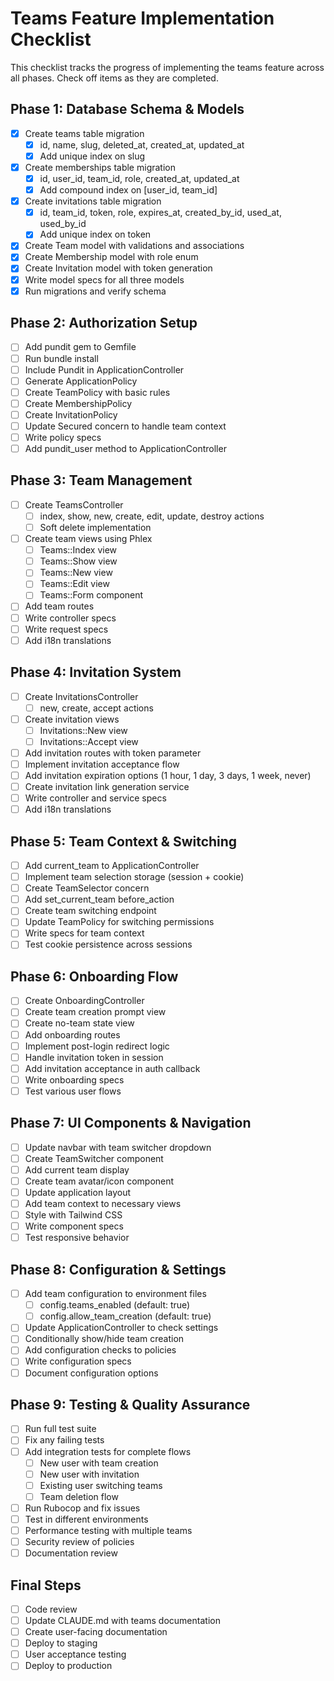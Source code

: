 # Teams Feature Implementation Checklist

This checklist tracks the progress of implementing the teams feature across all phases. Check off items as they are completed.

## Phase 1: Database Schema & Models
- [x] Create teams table migration
  - [x] id, name, slug, deleted_at, created_at, updated_at
  - [x] Add unique index on slug
- [x] Create memberships table migration
  - [x] id, user_id, team_id, role, created_at, updated_at
  - [x] Add compound index on [user_id, team_id]
- [x] Create invitations table migration
  - [x] id, team_id, token, role, expires_at, created_by_id, used_at, used_by_id
  - [x] Add unique index on token
- [x] Create Team model with validations and associations
- [x] Create Membership model with role enum
- [x] Create Invitation model with token generation
- [x] Write model specs for all three models
- [x] Run migrations and verify schema

## Phase 2: Authorization Setup
- [ ] Add pundit gem to Gemfile
- [ ] Run bundle install
- [ ] Include Pundit in ApplicationController
- [ ] Generate ApplicationPolicy
- [ ] Create TeamPolicy with basic rules
- [ ] Create MembershipPolicy
- [ ] Create InvitationPolicy
- [ ] Update Secured concern to handle team context
- [ ] Write policy specs
- [ ] Add pundit_user method to ApplicationController

## Phase 3: Team Management
- [ ] Create TeamsController
  - [ ] index, show, new, create, edit, update, destroy actions
  - [ ] Soft delete implementation
- [ ] Create team views using Phlex
  - [ ] Teams::Index view
  - [ ] Teams::Show view
  - [ ] Teams::New view
  - [ ] Teams::Edit view
  - [ ] Teams::Form component
- [ ] Add team routes
- [ ] Write controller specs
- [ ] Write request specs
- [ ] Add i18n translations

## Phase 4: Invitation System
- [ ] Create InvitationsController
  - [ ] new, create, accept actions
- [ ] Create invitation views
  - [ ] Invitations::New view
  - [ ] Invitations::Accept view
- [ ] Add invitation routes with token parameter
- [ ] Implement invitation acceptance flow
- [ ] Add invitation expiration options (1 hour, 1 day, 3 days, 1 week, never)
- [ ] Create invitation link generation service
- [ ] Write controller and service specs
- [ ] Add i18n translations

## Phase 5: Team Context & Switching
- [ ] Add current_team to ApplicationController
- [ ] Implement team selection storage (session + cookie)
- [ ] Create TeamSelector concern
- [ ] Add set_current_team before_action
- [ ] Create team switching endpoint
- [ ] Update TeamPolicy for switching permissions
- [ ] Write specs for team context
- [ ] Test cookie persistence across sessions

## Phase 6: Onboarding Flow
- [ ] Create OnboardingController
- [ ] Create team creation prompt view
- [ ] Create no-team state view
- [ ] Add onboarding routes
- [ ] Implement post-login redirect logic
- [ ] Handle invitation token in session
- [ ] Add invitation acceptance in auth callback
- [ ] Write onboarding specs
- [ ] Test various user flows

## Phase 7: UI Components & Navigation
- [ ] Update navbar with team switcher dropdown
- [ ] Create TeamSwitcher component
- [ ] Add current team display
- [ ] Create team avatar/icon component
- [ ] Update application layout
- [ ] Add team context to necessary views
- [ ] Style with Tailwind CSS
- [ ] Write component specs
- [ ] Test responsive behavior

## Phase 8: Configuration & Settings
- [ ] Add team configuration to environment files
  - [ ] config.teams_enabled (default: true)
  - [ ] config.allow_team_creation (default: true)
- [ ] Update ApplicationController to check settings
- [ ] Conditionally show/hide team creation
- [ ] Add configuration checks to policies
- [ ] Write configuration specs
- [ ] Document configuration options

## Phase 9: Testing & Quality Assurance
- [ ] Run full test suite
- [ ] Fix any failing tests
- [ ] Add integration tests for complete flows
  - [ ] New user with team creation
  - [ ] New user with invitation
  - [ ] Existing user switching teams
  - [ ] Team deletion flow
- [ ] Run Rubocop and fix issues
- [ ] Test in different environments
- [ ] Performance testing with multiple teams
- [ ] Security review of policies
- [ ] Documentation review

## Final Steps
- [ ] Code review
- [ ] Update CLAUDE.md with teams documentation
- [ ] Create user-facing documentation
- [ ] Deploy to staging
- [ ] User acceptance testing
- [ ] Deploy to production